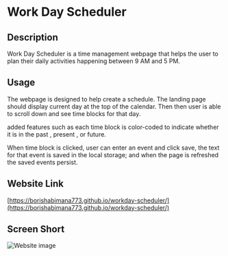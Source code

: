 # Work Day Scheduler

## Description

Work Day Scheduler is a time management webpage that helps the user
to plan their daily activities happening between 9 AM and 5 PM.

## Usage

The webpage is designed to help create a schedule. The landing page should
display current day at the top of the calendar. Then then user is able to scroll down and see time blocks for that day.

added features such as each time block is color-coded to indicate whether it is in the past , present , or future.

When time block is clicked, user can enter an event and click save, the text for that event is saved in the local storage; and when the page is refreshed the saved events persist.

## Website Link

[https://borishabimana773.github.io/workday-scheduler/](https://borishabimana773.github.io/workday-scheduler/)

## Screen Short

![Website image](Work_Day_Scheduler_Screenshot.jpeg)

